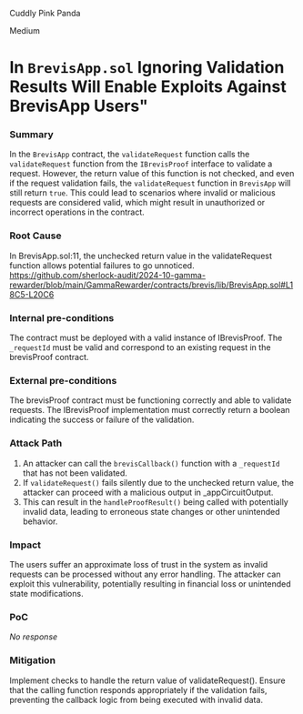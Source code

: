 Cuddly Pink Panda

Medium

# In `BrevisApp.sol` Ignoring Validation Results Will Enable Exploits Against BrevisApp Users"

### Summary

In the `BrevisApp` contract, the `validateRequest` function calls the` validateRequest` function from the `IBrevisProof` interface to validate a request. However, the return value of this function is not checked, and even if the request validation fails, the `validateRequest` function in `BrevisApp` will still return `true`. This could lead to scenarios where invalid or malicious requests are considered valid, which might result in unauthorized or incorrect operations in the contract.

### Root Cause

In BrevisApp.sol:11, the unchecked return value in the validateRequest function allows potential failures to go unnoticed.
https://github.com/sherlock-audit/2024-10-gamma-rewarder/blob/main/GammaRewarder/contracts/brevis/lib/BrevisApp.sol#L18C5-L20C6

### Internal pre-conditions

The contract must be deployed with a valid instance of IBrevisProof.
The `_requestId` must be valid and correspond to an existing request in the brevisProof contract.

### External pre-conditions

The brevisProof contract must be functioning correctly and able to validate requests.
The IBrevisProof implementation must correctly return a boolean indicating the success or failure of the validation.

### Attack Path

1. An attacker can call the `brevisCallback()` function with a `_requestId` that has not been validated.
2. If `validateRequest()` fails silently due to the unchecked return value, the attacker can proceed with a malicious output in _appCircuitOutput.
3. This can result in the `handleProofResult()` being called with potentially invalid data, leading to erroneous state changes or other unintended behavior.

### Impact

The users suffer an approximate loss of trust in the system as invalid requests can be processed without any error handling. The attacker can exploit this vulnerability, potentially resulting in financial loss or unintended state modifications.

### PoC

_No response_

### Mitigation

Implement checks to handle the return value of validateRequest(). Ensure that the calling function responds appropriately if the validation fails, preventing the callback logic from being executed with invalid data.